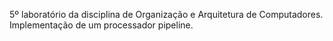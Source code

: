 5º laboratório da disciplina de Organização e Arquitetura de Computadores. Implementação de um processador pipeline.
